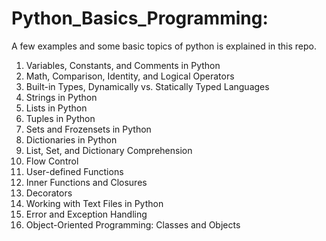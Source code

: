 # Python_Basics_Programming:<br>
A few examples and some basic topics of python is explained in this repo.<br>
1. Variables, Constants, and Comments in Python<br>
2. Math, Comparison, Identity, and Logical Operators<br>
3. Built-in Types, Dynamically vs. Statically Typed Languages<br>
4. Strings in Python<br>
5. Lists in Python<br>
6. Tuples in Python<br>
7. Sets and Frozensets in Python<br>
8. Dictionaries in Python<br>
9. List, Set, and Dictionary Comprehension<br>
10. Flow Control<br>
11. User-defined Functions<br>
12. Inner Functions and Closures<br>
13. Decorators<br>
14. Working with Text Files in Python<br>
15. Error and Exception Handling<br>
16. Object-Oriented Programming: Classes and Objects<br>
